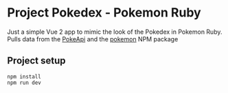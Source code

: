 # Project Pokedex - Pokemon Ruby

Just a simple Vue 2 app to mimic the look of the Pokedex in Pokemon Ruby. Pulls data from the [PokeApi](https://pokeapi.co/) and the [pokemon](https://www.npmjs.com/package/pokemon) NPM package

## Project setup
```
npm install
npm run dev
```

